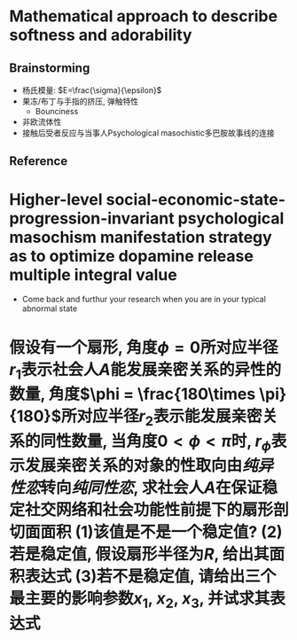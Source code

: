 # Mathematical approach to describe softness and adorability
## Brainstorming
- 杨氏模量: $E=\frac{\sigma}{\epsilon}$
- 果冻/布丁与手指的挤压, 弹触特性
  - Bounciness
- 非欧流体性
- 接触后受者反应与当事人Psychological masochistic多巴胺故事线的连接

## Reference

# Higher-level social-economic-state-progression-invariant psychological masochism manifestation strategy as to optimize dopamine release multiple integral value
- Come back and furthur your research when you are in your typical abnormal state

# 假设有一个扇形, 角度$\phi =0$所对应半径$r_1$表示社会人$A$能发展亲密关系的异性的数量, 角度$\phi = \frac{180\times \pi}{180}$所对应半径$r_2$表示能发展亲密关系的同性数量, 当角度$0 \lt \phi \lt \pi$时, $r_{\phi}$表示发展亲密关系的对象的性取向由*纯异性恋*转向*纯同性恋*, 求社会人$A$在保证稳定社交网络和社会功能性前提下的扇形剖切面面积 (1)该值是不是一个稳定值? (2)若是稳定值, 假设扇形半径为$R$, 给出其面积表达式 (3)若不是稳定值, 请给出三个最主要的影响参数$x_1$, $x_2$, $x_3$, 并试求其表达式